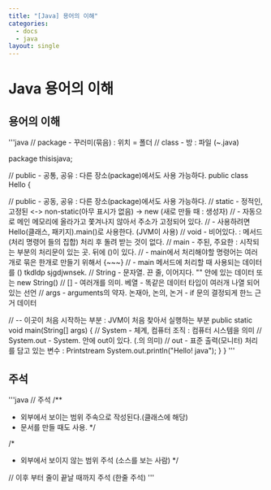 ```yaml
---
title: "[Java] 용어의 이해"
categories:
  - docs
  - java
layout: single
---
```


# Java 용어의 이해

## 용어의 이해
'''java
// package - 꾸러미(묶음) : 위치 = 폴더
// class - 방 : 파일 (~.java)

package thisisjava;

// public - 공통, 공유 : 다른 장소(package)에서도 사용 가능하다.
public class Hello {

  // public - 공동, 공유 : 다른 장소(package)에서도 사용 가능하다.
  // static - 정적인, 고정된 <-> non-static(아무 표시가 없음) -> new (새로 만들 때 : 생성자)
  //        - 자동으로 메인 메모리에 올라가고 쫓겨나지 않아서 주소가 고정되어 있다.
  //        - 사용하려면 Hello(클래스, 패키지).main()로 사용한다. (JVM이 사용)
  // void   - 비어있다. : 메서드(처리 명령어 들의 집합) 처리 후 돌려 받는 것이 없다.
  // main   - 주된, 주요한 : 시작되는 부분의 처리문이 있는 곳. 뒤에 ()이 있다.
  //        - main에서 처리해야할 명령어는 여러개로 묶은 한개로 만들기 위해서 {~~~}
  //        - main 메서드에 처리할 때 사용되는 데이터를 () tkdldp sjgdjwnsek.
  // String - 문자열. 끈 줄, 이어지다. "" 안에 있는 데이터 또는 new String()
  // []     - 여러개를 의미. 베열 - 똑같은 데이터 타입이 여러개 나열 되어 있는 선언
  // args   - arguments의 약자. 논재아, 논의, 논거 - if 문의 결정되게 한느 근거 데이터
  
  // -- 이곳이 처음 시작하는 부분 : JVM이 처음 찾아서 실행하는 부분
  public static void main(String[] args) {
    // System - 체계, 컴퓨터 조직 : 컴퓨터 시스템을 의미
    // System.out - System. 안에 out이 있다. (.의 의미)
    // out - 표준 출력(모니터) 처리를 담고 있는 변수 : Printstream
    System.out.println("Hello! java");
  }
}
'''

## 주석
'''java
// 주석
/**
  * 외부에서 보이는 범위 주속으로 작성된다.(클래스에 해당)
  * 문서를 만들 때도 사용.
  */

/*
  * 외부에서 보이지 않는 범위 주석 (소스를 보는 사람)
  */

// 이후 부터 줄이 끝날 때까지 주석 (한줄 주석)
'''